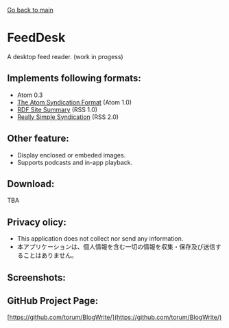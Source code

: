 [Go back to main](https://torum.github.io/BlogWrite/)

# FeedDesk
A desktop feed reader. (work in progess)

## Implements following formats:  

* Atom 0.3
* [The Atom Syndication Format](https://tools.ietf.org/html/rfc4287) (Atom 1.0)
* [RDF Site Summary](https://www.w3.org/2001/09/rdfprimer/rss.html) (RSS 1.0)
* [Really Simple Syndication](https://validator.w3.org/feed/docs/rss2.html) (RSS 2.0)

## Other feature:
* Display enclosed or embeded images.
* Supports podcasts and in-app playback.

## Download:
TBA

## Privacy olicy:
* This application does not collect nor send any information.
* 本アプリケーションは、個人情報を含む一切の情報を収集・保存及び送信することはありません。

## Screenshots:



## GitHub Project Page:

[https://github.com/torum/BlogWrite/](https://github.com/torum/BlogWrite/)
